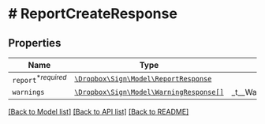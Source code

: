 # # ReportCreateResponse



## Properties

Name | Type | Description | Notes
------------ | ------------- | ------------- | -------------
| `report`<sup>*_required_</sup> | [```\Dropbox\Sign\Model\ReportResponse```](ReportResponse.md) |    |  |
| `warnings` | [```\Dropbox\Sign\Model\WarningResponse[]```](WarningResponse.md) |  _t__WarningResponse::LIST_DESCRIPTION  |  |

[[Back to Model list]](../../README.md#models) [[Back to API list]](../../README.md#endpoints) [[Back to README]](../../README.md)
